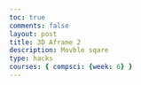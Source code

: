 ```yaml
---
toc: true
comments: false
layout: post
title: 3D Aframe 2
description: Movble sqare
type: hacks
courses: { compsci: {week: 6} }
--- 
```

<html>
<head> 
  <script src="https://aframe.io/releases/1.2.0/aframe.min.js"></script>
</head>
<body>

  <!-- Scene -->
  <a-scene>
    <!-- Square -->
    <a-box id="movableSquare" position="0 1 0" width="1" height="1" depth="1" color="red"></a-box>
    <!-- Hitbox -->
    <a-box id="hitbox" position="3 1 0" width="1" height="1" depth="1" color="green"></a-box>
  </a-scene>

  <!-- Script for movement and collision detection -->
  <script>
    document.addEventListener('keydown', function(event) {
      var square = document.getElementById('movableSquare');
      var hitbox = document.getElementById('hitbox');
      var position = square.getAttribute('position');
      var hitboxPosition = hitbox.getAttribute('position');

      switch (event.key) {
        case 'w':
          position.z -= 0.1;
          break;
        case 'a':
          position.x -= 0.1;
          break;
        case 's':
          position.z += 0.1;
          break;
        case 'd':
          position.x += 0.1;
          break;
      }

      // Check if the square is within the specified bounds
      if (
        position.x < -5 || position.x > 5 ||
        position.z < -5 || position.z > 5
      ) {
        // If the square goes out of bounds, reset its position
        position.x = 0;
        position.z = 0;
      }

      square.setAttribute('position', position);

      // Check for collision
      if (
        position.x < hitboxPosition.x + 0.5 &&
        position.x > hitboxPosition.x - 0.5 &&
        position.z < hitboxPosition.z + 0.5 &&
        position.z > hitboxPosition.z - 0.5
      ) {
        alert('You win!');
        // You can also perform other actions here, like resetting the game.
      }
    });
  </script>

</body>
</html>
